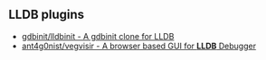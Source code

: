 ## LLDB plugins

* [gdbinit/lldbinit - A gdbinit clone for LLDB](https://github.com/gdbinit/lldbinit/)
* [ant4g0nist/vegvisir - A browser based GUI for **LLDB** Debugger](https://github.com/ant4g0nist/vegvisir)